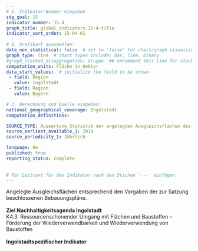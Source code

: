 ```yaml
---
# 1. Indikator-Nummer eingeben 
sdg_goal: 15 
indicator_number: 15.4
graph_title: global_indicators.15-4-title
indicator_sort_order: 15-04-01
 
# 2. Grafikart auswaehlen: 
data_non_statistical: false  # set to 'false' for chart/graph visualization 
graph_type: line  # chart types include: bar, line, binary 
#graph_stacked_disaggregation: Gruppe  ## uncomment this line for stacked bars. eplace 'Geschlecht' with the field of aggregation. 
computation_units: Fläche in Hektar
data_start_values:  # initialize the field to be shown  
 - field: Region 
   value: Ingolstadt 
 - field: Region 
   value: Bayern 

# 3. Berechnung und Quelle eingeben: 
national_geographical_coverage: Ingolstadt
computation_definitions: 

SOURCE_TYPE: Auswertung Statistik der angelegten Ausgleichsflächen des Gartenamtes Ingolstadt  # data source  
source_earliest_available_1: 2019
source_periodicity_1: Jährlich

language: de   
published: true 
reporting_status: complete
 
 
# Für Leittext für den Indikator nach den Stichen '---' einfügen. 
---
```

Angelegte Ausgleichsflächen entsprechend den Vorgaben der zur Satzung beschlossenen Bebauungspläne.<br>
<br>
<b>Ziel Nachhaltigkeitsagenda Ingolstadt</b><br>
K4.3: Ressourcenschonender Umgang mit Flächen und Baustoffen – Förderung der Wiederverwendbarkeit und Wiederverwendung von Baustoffen<br>
<br>
<b>Ingolstadtspezifischer Indikator</b>
